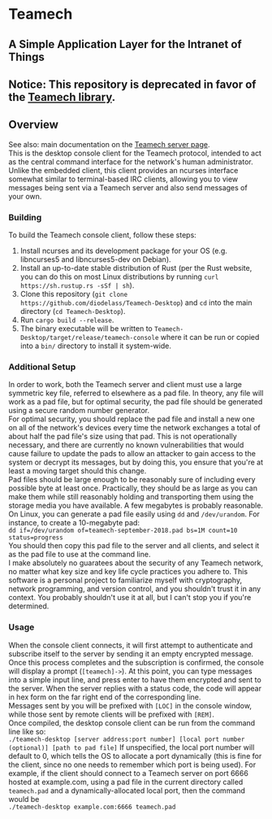 # Teamech
## A Simple Application Layer for the Intranet of Things

## Notice: This repository is deprecated in favor of the [Teamech library](https://github.com/diodelass/teamech).

## Overview
See also: main documentation on the 
[Teamech server page](https://github.com/diodelass/Teamech-Server "Teamech Server").  
This is the desktop console client for the Teamech protocol, intended to act as the central command
interface for the network's human administrator. Unlike the embedded client, this client provides 
an ncurses interface somewhat similar to terminal-based IRC clients, allowing you to view messages
being sent via a Teamech server and also send messages of your own.

### Building
To build the Teamech console client, follow these steps:  
1. Install ncurses and its development package for your OS (e.g. libncurses5 and libncurses5-dev 
on Debian).
2. Install an up-to-date stable distribution of Rust (per the Rust website, you can do this on most
Linux distributions by running `curl https://sh.rustup.rs -sSf | sh`).
3. Clone this repository (`git clone https://github.com/diodelass/Teamech-Desktop`) and `cd` into
the main directory (`cd Teamech-Desktop`).
4. Run `cargo build --release`.
5. The binary executable will be written to `Teamech-Desktop/target/release/teamech-console` where
it can be run or copied into a `bin/` directory to install it system-wide.  

### Additional Setup
In order to work, both the Teamech server and client must use a large symmetric key file, referred
to elsewhere as a pad file. In theory, any file will work as a pad file, but for optimal security,
the pad file should be generated using a secure random number generator.  
For optimal security, you should replace the pad file and install a new one on all of the network's 
devices every time the network exchanges a total of about half the pad file's size using that pad.
This is not operationally necessary, and there are currently no known vulnerabilities that would cause
failure to update the pads to allow an attacker to gain access to the system or decrypt its messages,
but by doing this, you ensure that you're at least a moving target should this change.  
Pad files should be large enough to be reasonably sure of including every possible byte at least once.
Practically, they should be as large as you can make them while still reasonably holding and transporting
them using the storage media you have available. A few megabytes is probably reasonable.  
On Linux, you can generate a pad file easily using `dd` and `/dev/urandom`. For instance, to create
a 10-megabyte pad:  
`dd if=/dev/urandom of=teamech-september-2018.pad bs=1M count=10 status=progress`  
You should then copy this pad file to the server and all clients, and select it as the pad file to
use at the command line.  
I make absolutely no guaratees about the security of any Teamech network, no matter what key size 
and key life cycle practices you adhere to. This software is a personal project to familiarize myself
with cryptography, network programming, and version control, and you shouldn't trust it in any context.
You probably shouldn't use it at all, but I can't stop you if you're determined.

### Usage
When the console client connects, it will first attempt to authenticate and subscribe itself to the
server by sending it an empty encrypted message. Once this process completes and the subscription is
confirmed, the console will display a prompt (`[teamech]->`). At this point, you can type messages 
into a simple input line, and press enter to have them encrypted and sent to the server. When the 
server replies with a status code, the code will appear in hex form on the far right end of the 
corresponding line.  
Messages sent by you will be prefixed with `[LOC]` in the console window, while those sent by remote
clients will be prefixed with `[REM]`.  
Once compiled, the desktop console client can be run from the command line like so:  
`./teamech-desktop [server address:port number] [local port number (optional)] [path to pad file]`
If unspecified, the local port number will default to 0, which tells the OS to allocate a port 
dynamically (this is fine for the client, since no one needs to remember which port is being used).
For example, if the client should connect to a Teamech server on port 6666 hosted at example.com,
using a pad file in the current directory called `teamech.pad` and a dynamically-allocated local
port, then the command would be  
`./teamech-desktop example.com:6666 teamech.pad`  
